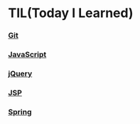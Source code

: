 # TIL(Today I Learned)

### [Git](https://github.com/yuseons/TIL/blob/master/git.md)

### [JavaScript](https://github.com/yuseons/TIL/blob/master/JavaScript.md)

### [jQuery](https://github.com/yuseons/TIL/blob/master/jQuery.md)

### [JSP](https://github.com/yuseons/TIL/blob/master/JSP.md)

### [Spring](https://github.com/yuseons/TIL/blob/master/Spring/Spring.md)
